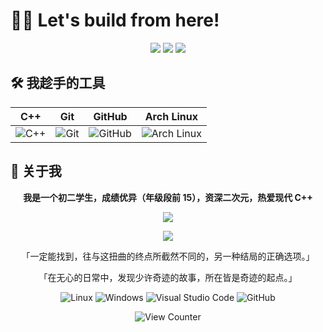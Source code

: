 # 🧑‍💻 Let's build from here!

<div align="center">
  <div>
    <a href="https://space.bilibili.com/1678066522"><img src="https://img.shields.io/badge/Bilibili-MaxLHy0424 -FF69B4" /></a>
    <a href="https://www.minebbs.com/members/maxlhy.88192"><img src="https://img.shields.io/badge/MineBBS-MaxLHy -0078D4" /></a>
    <a href="https://MaxLHy0424.github.io/"><img src="https://img.shields.io/badge/Blog-MaxLHy0424's_Blog -Yellow" /></a>
  </div>
</div>

## 🛠️ 我趁手的工具

<div align="center">
  
| C++ | Git | GitHub | Arch Linux |
| :---: | :---: | :---: | :---: |
| ![C++](https://isocpp.org/assets/images/cpp_logo.png) | ![Git](https://user-images.githubusercontent.com/25181517/192108372-f71d70ac-7ae6-4c0d-8395-51d8870c2ef0.png) | ![GitHub](https://github.com/user-attachments/assets/314c8783-2af2-49a9-a1e0-485372dac2d2)| ![Arch Linux](https://archlinux.org/static/logos/archlinux-logo-dark-90dpi.ebdee92a15b3.png) |

</div>

## 🧐 关于我

<div align="center" >

**我是一个初二学生，成绩优异（年级段前 15），资深二次元，热爱现代 C++**

![](https://github-readme-stats.vercel.app/api?username=MaxLHy0424&count_private=true&show_icons=true&theme=github_dark_dimmed&hide_border=true&local=cn)

![](https://github-readme-stats.vercel.app/api/top-langs/?username=MaxLHy0424&hide_border=true&layout=compact&theme=github_dark_dimmed)

「一定能找到，往与这扭曲的终点所截然不同的，另一种结局的正确选项。」

「在无心的日常中，发现少许奇迹的故事，所在皆是奇迹的起点。」

![Linux](https://img.shields.io/badge/Linux-FCC624?logo=linux&logoColor=000&style=flat)
![Windows](https://img.shields.io/badge/Windows-0078D6?logo=windows&logoColor=fff&style=flat)
![Visual Studio Code](https://img.shields.io/badge/Visual%20Studio%20Code-007ACC?logo=visualstudiocode&logoColor=fff&style=flat)
![GitHub](https://img.shields.io/badge/GitHub-181717?logo=github&logoColor=fff&style=flat)

![View Counter](https://komarev.com/ghpvc/?username=MaxLHy0424&label=PROFILE+VIEWS&style=for-the-badge&color=0078D4)

</div>
